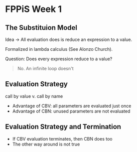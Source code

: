 # FPPiS Week 1

The Substituion Model
---

Idea -> All evaluation does is reduce an expression to a value.

Formalized in lambda calculus (See Alonzo Church).

Question: Does every expression reduce to a value?
> No. An infinite loop doesn't

Evaluation Strategy
---

call by value v. call by name

 - Advantage of CBV: all parameters are evaluated just once
 - Advantage of CBN: unused parameters are not evaluated

Evaluation Strategy and Termination
---

- If CBV evaluation terminates, then CBN does too
- The other way around is not true
